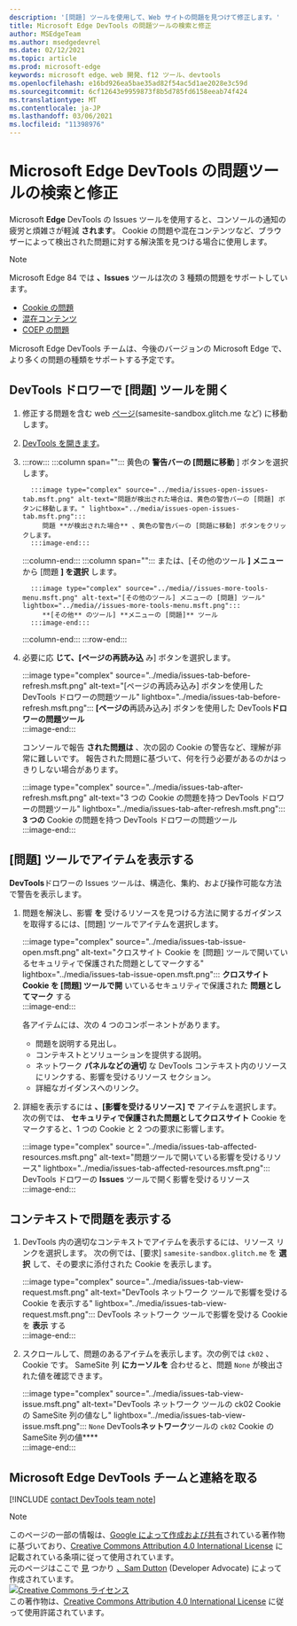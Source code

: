 ```yaml
---
description: '[問題] ツールを使用して、Web サイトの問題を見つけて修正します。'
title: Microsoft Edge DevTools の問題ツールの検索と修正
author: MSEdgeTeam
ms.author: msedgedevrel
ms.date: 02/12/2021
ms.topic: article
ms.prod: microsoft-edge
keywords: microsoft edge、web 開発、f12 ツール、devtools
ms.openlocfilehash: e16bd926ea5bae35ad82f54ac5d1ae2028e3c59d
ms.sourcegitcommit: 6cf12643e9959873f8b5d785fd6158eeab74f424
ms.translationtype: MT
ms.contentlocale: ja-JP
ms.lasthandoff: 03/06/2021
ms.locfileid: "11398976"
---
```

<!-- Copyright Sam Dutton 

   Licensed under the Apache License, Version 2.0 (the "License");
   you may not use this file except in compliance with the License.
   You may obtain a copy of the License at

       https://www.apache.org/licenses/LICENSE-2.0

   Unless required by applicable law or agreed to in writing, software
   distributed under the License is distributed on an "AS IS" BASIS,
   WITHOUT WARRANTIES OR CONDITIONS OF ANY KIND, either express or implied.
   See the License for the specific language governing permissions and
   limitations under the License.  -->  

# <a name="find-and-fix-problems-with-the-microsoft-edge-devtools-issues-tool"></a>Microsoft Edge DevTools の問題ツールの検索と修正  

Microsoft **Edge** DevTools の Issues ツールを使用すると、コンソールの通知の疲労と煩雑さが軽減 **されます**。  Cookie の問題や混在コンテンツなど、ブラウザーによって検出された問題に対する解決策を見つける場合に使用します。  

> [!NOTE]
> Microsoft Edge 84 では **、Issues** ツールは次の 3 種類の問題をサポートしています。  
> *   [Cookie の問題][MDNSameSiteCookies]  
> *   [混在コンテンツ][MDNMixedContent]  
> *   [COEP の問題][W3CCOEPSpec]
> 
> Microsoft Edge DevTools チームは、今後のバージョンの Microsoft Edge で、より多くの問題の種類をサポートする予定です。  

## <a name="open-the-issues-tool-in-the-devtools-drawer"></a>DevTools ドロワーで [問題] ツールを開く  

1.  修正する問題を含む web [ページ][GlitchSamesiteSandbox](samesite-sandbox.glitch.me など) に移動します。  
1.  [DevTools を開きます][DevtoolsOpen]。  
1.  :::row:::
       :::column span="":::
          黄色の **警告バーの [問題に移動** ] ボタンを選択します。  
          
          :::image type="complex" source="../media/issues-open-issues-tab.msft.png" alt-text="問題が検出された場合は、黄色の警告バーの [問題] ボタンに移動します。" lightbox="../media/issues-open-issues-tab.msft.png":::
             問題 **が検出された場合** 、黄色の警告バーの [問題に移動] ボタンをクリックします。  
          :::image-end:::  
       :::column-end:::
       :::column span="":::
          または、[その他のツール **] メニュー** から [問題 **] を選択** します。  
          
          :::image type="complex" source="../media//issues-more-tools-menu.msft.png" alt-text="[その他のツール] メニューの [問題] ツール" lightbox="../media//issues-more-tools-menu.msft.png":::
             **[その他** のツール] **メニューの [問題]** ツール  
          :::image-end:::  
       :::column-end:::
    :::row-end:::
    
1.  必要に応 **じて、[ページの再読み込** み] ボタンを選択します。  
    
    :::image type="complex" source="../media/issues-tab-before-refresh.msft.png" alt-text="[ページの再読み込み] ボタンを使用した DevTools ドロワーの問題ツール" lightbox="../media/issues-tab-before-refresh.msft.png":::
       **[ページの**再読み込み] ボタンを使用した DevTools**ドロワーの問題ツール**  
    :::image-end:::  

    コンソールで報告 **された問題は** 、次の図の Cookie の警告など、理解が非常に難しいです。  報告された問題に基づいて、何を行う必要があるのかはっきりしない場合があります。  
    
    :::image type="complex" source="../media/issues-tab-after-refresh.msft.png" alt-text="3 つの Cookie の問題を持つ DevTools ドロワーの問題ツール" lightbox="../media/issues-tab-after-refresh.msft.png":::
       **3 つの** Cookie の問題を持つ DevTools ドロワーの問題ツール  
    :::image-end:::  
    
## <a name="view-items-in-the-issues-tool"></a>[問題] ツールでアイテムを表示する  

**DevTools**ドロワーの Issues ツールは、構造化、集約、および操作可能な方法で警告を表示します。  

1.  問題を解決し、影響 **を** 受けるリソースを見つける方法に関するガイダンスを取得するには、[問題] ツールでアイテムを選択します。  
    
    :::image type="complex" source="../media/issues-tab-issue-open.msft.png" alt-text="クロスサイト Cookie を [問題] ツールで開いているセキュリティで保護された問題としてマークする" lightbox="../media/issues-tab-issue-open.msft.png":::
       **クロスサイト Cookie を [問題] ツールで開** いているセキュリティで保護された **問題としてマーク** する  
    :::image-end:::  
    
    各アイテムには、次の 4 つのコンポーネントがあります。  
    
    *   問題を説明する見出し。  
    *   コンテキストとソリューションを提供する説明。  
    *   ネットワーク **パネルなどの適切** な DevTools コンテキスト内のリソースにリンクする、影響を受けるリソース セクション。  
    *   詳細なガイダンスへのリンク。  
    
1.  詳細を表示するには **、[影響を受けるリソース] で** アイテムを選択します。  次の例では、 **セキュリティで保護された問題としてクロスサイト** Cookie をマークすると、1 つの Cookie と 2 つの要求に影響します。  
    
    :::image type="complex" source="../media/issues-tab-affected-resources.msft.png" alt-text="問題ツールで開いている影響を受けるリソース" lightbox="../media/issues-tab-affected-resources.msft.png":::
       DevTools ドロワーの **Issues** ツールで開く影響を受けるリソース  
    :::image-end:::  
    
## <a name="view-issues-in-context"></a>コンテキストで問題を表示する  

1.  DevTools 内の適切なコンテキストでアイテムを表示するには、リソース リンクを選択します。  次の例では、[要求] `samesite-sandbox.glitch.me` を **選択** して、その要求に添付された Cookie を表示します。  
    
    :::image type="complex" source="../media/issues-tab-view-request.msft.png" alt-text="DevTools ネットワーク ツールで影響を受ける Cookie を表示する" lightbox="../media/issues-tab-view-request.msft.png":::
       DevTools ネットワーク ツールで影響を受ける Cookie を **表示** する  
    :::image-end:::  

1.  スクロールして、問題のあるアイテムを表示します。次の例では `ck02` 、Cookie です。  SameSite 列 **にカーソルを** 合わせると、問題 `None` が検出された値を確認できます。  
    
    :::image type="complex" source="../media/issues-tab-view-issue.msft.png" alt-text="DevTools ネットワーク ツールの ck02 Cookie の SameSite 列の値なし" lightbox="../media/issues-tab-view-issue.msft.png":::
       `None` DevTools**ネットワーク**ツールの `ck02` Cookie の SameSite 列の値****  
    :::image-end:::  

## <a name="getting-in-touch-with-the-microsoft-edge-devtools-team"></a>Microsoft Edge DevTools チームと連絡を取る  

[!INCLUDE [contact DevTools team note](../includes/contact-devtools-team-note.md)]  

<!-- links -->  

[DevtoolsOpen]: ../open/index.md "Microsoft Edge DevTools を開く | Microsoft Docs"  

[GlitchSamesiteSandbox]: https://samesite-sandbox.glitch.me "SameSite Cookie のテスト|Glitch"  

[MDNSameSiteCookies]: https://developer.mozilla.org/docs/Web/HTTP/Headers/Set-Cookie/SameSite "SameSite cookie |MDN"  
[MDNMixedContent]: https://developer.mozilla.org/docs/Web/Security/Mixed_content "混在コンテンツ |MDN"  

[W3CCOEPSpec]: https://wicg.github.io/cross-origin-embedder-policy "クロスオリジン エンベダー ポリシー |Web インキュベーター コミュニティ グループ"  

> [!NOTE]
> このページの一部の情報は、[Google によって作成および共有][GoogleSitePolicies]されている著作物に基づいており、[Creative Commons Attribution 4.0 International License][CCA4IL] に記載されている条項に従って使用されています。  
> 元のページはここで [見](https://developers.google.com/web/tools/chrome-devtools/issues/index) つかり [、Sam Dutton][SamDutton] \(Developer Advocate\) によって作成されています。  
[![Creative Commons ライセンス][CCby4Image]][CCA4IL]  
この著作物は、[Creative Commons Attribution 4.0 International License][CCA4IL] に従って使用許諾されています。  

[CCA4IL]: https://creativecommons.org/licenses/by/4.0  
[CCby4Image]: https://i.creativecommons.org/l/by/4.0/88x31.png  
[GoogleSitePolicies]: https://developers.google.com/terms/site-policies  
[KayceBasques]: https://developers.google.com/web/resources/contributors/kaycebasques  
[SamDutton]: https://developers.google.com/web/resources/contributors/samdutton  

